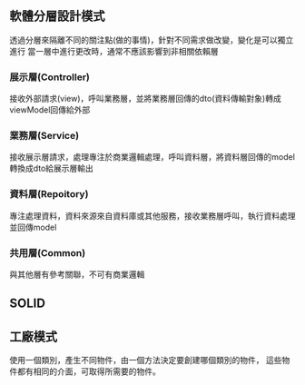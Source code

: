 ## 軟體分層設計模式
透過分層來隔離不同的關注點(做的事情)，針對不同需求做改變，變化是可以獨立進行
當一層中進行更改時，通常不應該影響到非相關依賴層

### 展示層(Controller)
接收外部請求(view)，呼叫業務層，並將業務層回傳的dto(資料傳輸對象)轉成viewModel回傳給外部
### 業務層(Service)
接收展示層請求，處理專注於商業邏輯處理，呼叫資料層，將資料層回傳的model轉換成dto給展示層輸出
### 資料層(Repoitory)
專注處理資料，資料來源來自資料庫或其他服務，接收業務層呼叫，執行資料處理並回傳model
### 共用層(Common)
與其他層有參考關聯，不可有商業邏輯

## SOLID

## 工廠模式
<!-- 建立物品的介面，讓子類決定實體化哪一個類別 -->
使用一個類別，產生不同物件，由一個方法決定要創建哪個類別的物件，
這些物件都有相同的介面，可取得所需要的物件。